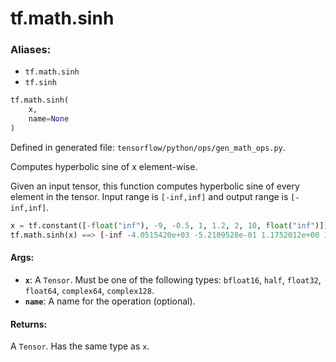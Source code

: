 <div itemscope itemtype="http://developers.google.com/ReferenceObject">
<meta itemprop="name" content="tf.math.sinh" />
<meta itemprop="path" content="Stable" />
</div>

# tf.math.sinh

### Aliases:

* `tf.math.sinh`
* `tf.sinh`

``` python
tf.math.sinh(
    x,
    name=None
)
```



Defined in generated file: `tensorflow/python/ops/gen_math_ops.py`.

Computes hyperbolic sine of x element-wise.

  Given an input tensor, this function computes hyperbolic sine of every
  element in the tensor. Input range is `[-inf,inf]` and output range
  is `[-inf,inf]`.

  ```python
  x = tf.constant([-float("inf"), -9, -0.5, 1, 1.2, 2, 10, float("inf")])
  tf.math.sinh(x) ==> [-inf -4.0515420e+03 -5.2109528e-01 1.1752012e+00 1.5094614e+00 3.6268604e+00 1.1013232e+04 inf]
  ```

#### Args:

* <b>`x`</b>: A `Tensor`. Must be one of the following types: `bfloat16`, `half`, `float32`, `float64`, `complex64`, `complex128`.
* <b>`name`</b>: A name for the operation (optional).


#### Returns:

A `Tensor`. Has the same type as `x`.